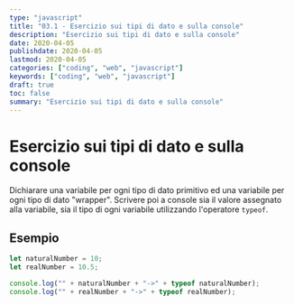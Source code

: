 ```yaml
---
type: "javascript"
title: "03.1 - Esercizio sui tipi di dato e sulla console"
description: "Esercizio sui tipi di dato e sulla console"
date: 2020-04-05
publishdate: 2020-04-05
lastmod: 2020-04-05
categories: ["coding", "web", "javascript"]
keywords: ["coding", "web", "javascript"]
draft: true
toc: false
summary: "Esercizio sui tipi di dato e sulla console"
---
```


# Esercizio sui tipi di dato e sulla console

Dichiarare una variabile per ogni tipo di dato primitivo ed una variabile per ogni tipo di dato "wrapper". Scrivere poi a console sia il valore assegnato alla variabile, sia il tipo di ogni variabile utilizzando l'operatore ``typeof``.

## Esempio

```javascript
let naturalNumber = 10;
let realNumber = 10.5;

console.log("" + naturalNumber + "->" + typeof naturalNumber);
console.log("" + realNumber + "->" + typeof realNumber);
```